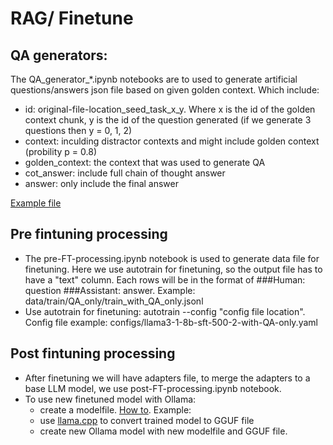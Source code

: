 # RAG/ Finetune

## QA generators:
The QA_generator_*.ipynb notebooks are to used to generate artificial questions/answers json file based on given golden context. Which include:
- id: original-file-location_seed_task_x_y. Where x is the id of the golden context chunk, y is the id of the question generated (if we generate 3 questions then y = 0, 1, 2)
- context: inculding distractor contexts and might include golden context (probility p = 0.8)
- golden_context: the context that was used to generate QA
- cot_answer: include full chain of thought answer
- answer: only include the final answer
  
[Example file](output/QA_polaris_md_llama3-chatqa:70b_1500_3.json)

## Pre fintuning processing
- The pre-FT-processing.ipynb notebook is used to generate data file for finetuning. Here we use autotrain for finetuning, so the output file has to have a "text" column. Each rows will be in the format of ###Human: question ###Assistant: answer. Example: data/train/QA_only/train_with_QA_only.jsonl
- Use autotrain for finetuning: autotrain --config "config file location". Config file example: configs/llama3-1-8b-sft-500-2-with-QA-only.yaml
## Post fintuning processing
- After finetuning we will have adapters file, to merge the adapters to a base LLM model, we use post-FT-processing.ipynb notebook.
- To use new finetuned model with Ollama:
  - create a modelfile. [How to](https://www.gpu-mart.com/blog/custom-llm-models-with-ollama-modelfile). Example:
  - use [llama.cpp](https://github.com/ggerganov/llama.cpp) to convert trained model to GGUF file
  - create new Ollama model with new modelfile and GGUF file.
##
